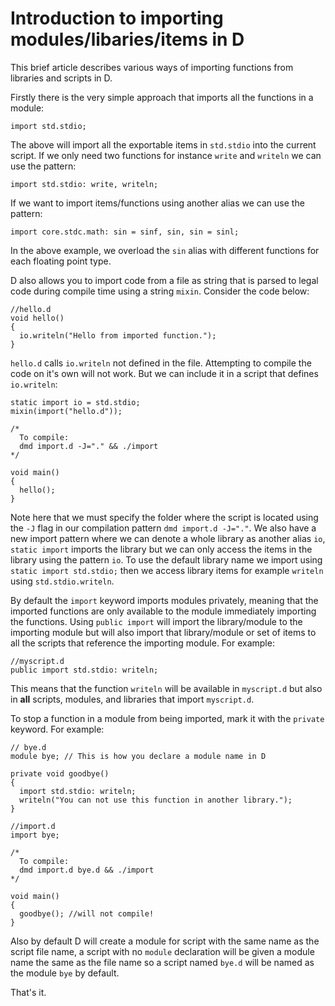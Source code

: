 # Introduction to importing modules/libaries/items in D

This brief article describes various ways of importing functions from libraries and scripts in D.

Firstly there is the very simple approach that imports all the functions in a module:

```
import std.stdio;
```
The above will import all the exportable items in `std.stdio` into the current script. If we only need two functions for instance `write` and `writeln` we can use the pattern:

```
import std.stdio: write, writeln;
```

If we want to import items/functions using another alias we can use the pattern:

```
import core.stdc.math: sin = sinf, sin, sin = sinl;
```
In the above example, we overload the `sin` alias with different functions for each floating point type.

D also allows you to import code from a file as string that is parsed to legal code during compile time using a string `mixin`. Consider the code below:

```
//hello.d
void hello()
{
  io.writeln("Hello from imported function.");
}
```

`hello.d` calls `io.writeln` not defined in the file. Attempting to compile the code on it's own will not work. But we can include it in a script that defines `io.writeln`:

```
static import io = std.stdio;
mixin(import("hello.d"));

/*
  To compile:
  dmd import.d -J="." && ./import
*/

void main()
{
  hello();
}
```

Note here that we must specify the folder where the script is located using the `-J` flag in our compilation pattern `dmd import.d -J="."`. We also have a new import pattern where we can denote a whole library as another alias `io`, `static import` imports the library but we can only access the items in the library using the pattern `io`. To use the default library name we import using `static import std.stdio;` then we access library items for example `writeln` using `std.stdio.writeln`.

By default the `import` keyword imports modules privately, meaning that the imported functions are only available to the module immediately importing the functions. Using `public import` will import the library/module to the importing module but will also import that library/module or set of items to all the scripts that reference the importing module. For example:

```
//myscript.d
public import std.stdio: writeln;
```

This means that the function `writeln` will be available in `myscript.d` but also in **all** scripts, modules, and libraries that import `myscript.d`.

To stop a function in a module from being imported, mark it with the `private` keyword. For example:

```
// bye.d
module bye; // This is how you declare a module name in D

private void goodbye()
{
  import std.stdio: writeln;
  writeln("You can not use this function in another library.");
}
```

```
//import.d
import bye;

/*
  To compile:
  dmd import.d bye.d && ./import
*/

void main()
{
  goodbye(); //will not compile!
}
```

Also by default D will create a module for script with the same name as the script file name, a script with no `module`  declaration will be given a module name the same as the file name so a script named `bye.d` will be named as the module `bye` by default.

That's it.
